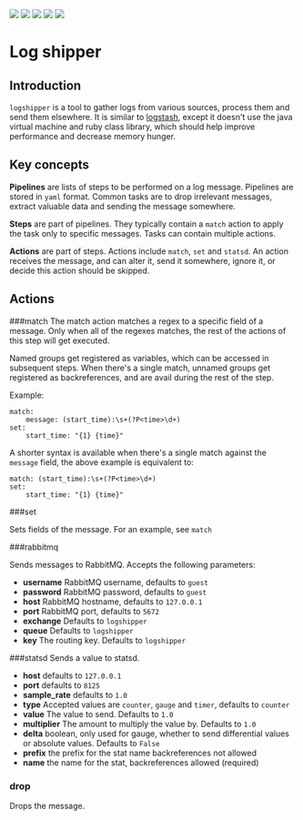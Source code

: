 
[<img src="https://img.shields.io/travis/ondergetekende/logshipper.svg?style=flat">](https://travis-ci.org/redodo/logshipper)
[<img src="https://img.shields.io/coveralls/ondergetekende/logshipper.svg?style=flat">](https://coveralls.io/r/redodo/logshipper)
[<img src="https://img.shields.io/pypi/v/logshipper.svg?style=flat">](https://pypi.python.org/pypi/logshipper)
[<img src="https://pypip.in/py_versions/logshipper/badge.svg?style=flat">](https://pypi.python.org/pypi/logshipper)
[<img src="https://img.shields.io/pypi/l/logshipper.svg?style=flat">](https://github.com/redodo/logshipper/blob/master/LICENSE)

Log shipper
===================

Introduction
---

`logshipper`  is a tool to gather logs from various sources, process them and send them elsewhere. It is similar to [logstash](https://logstash.net), except it doesn't use the java virtual machine and ruby class library, which should help improve performance and decrease memory hunger.


Key concepts
---
**Pipelines** are lists of steps to be performed on a log message. Pipelines are stored in `yaml` format.  Common tasks are to drop irrelevant messages, extract valuable data and sending the message somewhere.

**Steps** are part of pipelines. They typically contain a `match` action to apply the task only to specific messages. Tasks can contain multiple actions.

**Actions** are part of steps. Actions include `match`, `set` and `statsd`. An action receives the message, and can alter it, send it somewhere, ignore it, or decide this action should be skipped.

Actions
---
###match
The match action matches a regex to a specific field of a message. Only when all of the regexes matches, the rest of the actions of this step will get executed.

Named groups get registered as variables, which can be accessed in subsequent steps. When there's a single match, unnamed groups get registered as backreferences, and are avail during the rest of the step. 

Example:

    match:
        message: (start_time):\s+(?P<time>\d+)
    set: 
        start_time: "{1} {time}"
      
A shorter syntax is available when there's a single match against the `message` field, the above example is equivalent to:

    match: (start_time):\s+(?P<time>\d+)
    set: 
        start_time: "{1} {time}"
     
###set

Sets fields of the message. For an example, see `match`

###rabbitmq

Sends messages to RabbitMQ. Accepts the following parameters:

* **username** RabbitMQ username, defaults to `guest`
* **password** RabbitMQ password, defaults to `guest`
* **host** RabbitMQ hostname, defaults to `127.0.0.1`
* **port** RabbitMQ port, defaults to `5672`
* **exchange** Defaults to `logshipper`
* **queue** Defaults to `logshipper`
* **key** The routing key. Defaults to `logshipper`

###statsd
Sends a value to statsd.

* **host** defaults to `127.0.0.1`
* **port** defaults to `8125`
* **sample_rate** defaults to `1.0`
* **type** Accepted values are `counter`, `gauge` and `timer`, defaults to `counter`
* **value** The value to send. Defaults to `1.0`
* **multiplier** The amount to multiply the value by. Defaults to `1.0`
* **delta** boolean, only used for gauge, whether to send differential values or absolute values. Defaults to `False`
* **prefix** the prefix for the stat name backreferences not allowed
* **name** the name for the stat, backreferences allowed (required)

### drop
Drops the message.


